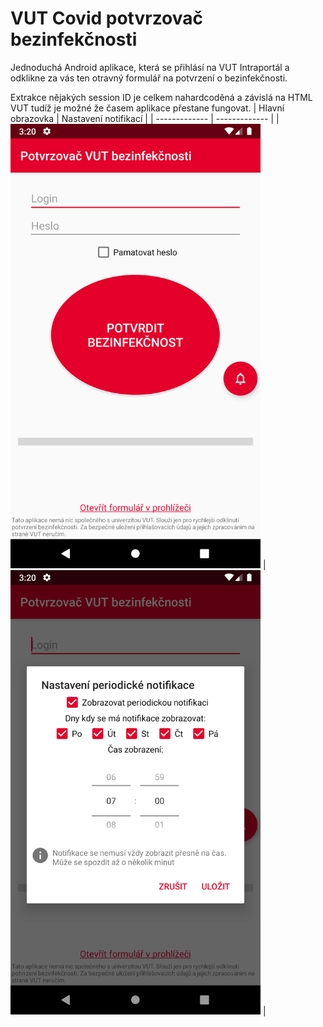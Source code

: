 ﻿# VUT Covid potvrzovač bezinfekčnosti

Jednoduchá Android aplikace, která se přihlásí na VUT Intraportál a odklikne za vás ten otravný formulář na potvrzení o bezinfekčnosti.

Extrakce nějakých session ID je celkem nahardcoděná a závislá na HTML VUT tudíž je možné že časem aplikace přestane fungovat.
| Hlavní obrazovka  | Nastavení notifikací |
| ------------- | ------------- |
| <img src="./Images/main.png" width="400">   | <img src="./Images/notificationSettings.png" width="400">  |




